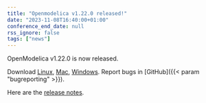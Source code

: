 ```yaml
---
title: "Openmodelica v1.22.0 released!"
date: "2023-11-08T16:40:00+01:00"
conference_end_date: null
rss_ignore: false
tags: ["news"]
---
```


OpenModelica v1.22.0 is now released.

Download [Linux](/download/download-linux/), [Mac](/download/download-mac/), [Windows](/download/download-windows/). Report bugs in [GitHub]({{< param "bugreporting" >}}).

Here are the [release notes](https://github.com/OpenModelica/OpenModelica/releases/tag/v1.22.0).

